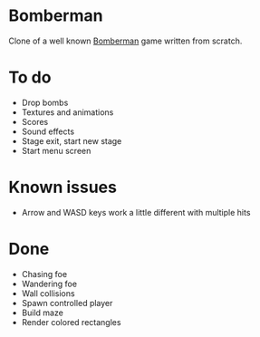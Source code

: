 # Bomberman

Clone of a well known [Bomberman](https://m.youtube.com/watch?v=3smytj9Bu_E) game written from scratch.

# To do

* Drop bombs
* Textures and animations
* Scores
* Sound effects
* Stage exit, start new stage
* Start menu screen

# Known issues

* Arrow and WASD keys work a little different with multiple hits

# Done

* Chasing foe
* Wandering foe
* Wall collisions
* Spawn controlled player
* Build maze
* Render colored rectangles
